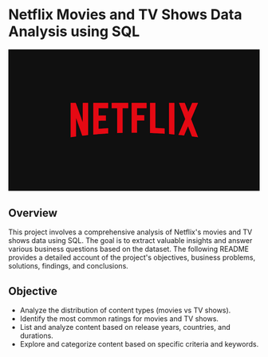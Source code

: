 # Netflix Movies and TV Shows Data Analysis using SQL
![Netflix Logo](https://github.com/Raja-Das/netflix_SQL_project/blob/main/netflix%20logo.jpg)

## Overview
This project involves a comprehensive analysis of Netflix's movies and TV shows data using SQL. The goal is to extract valuable insights and answer various business questions based on the dataset. The following README provides a detailed account of the project's objectives, business problems, solutions, findings, and conclusions.

## Objective
+ Analyze the distribution of content types (movies vs TV shows).
+ Identify the most common ratings for movies and TV shows.
+ List and analyze content based on release years, countries, and durations.
+ Explore and categorize content based on specific criteria and keywords.
